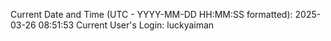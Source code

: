 Current Date and Time (UTC - YYYY-MM-DD HH:MM:SS formatted): 2025-03-26 08:51:53
Current User's Login: luckyaiman
